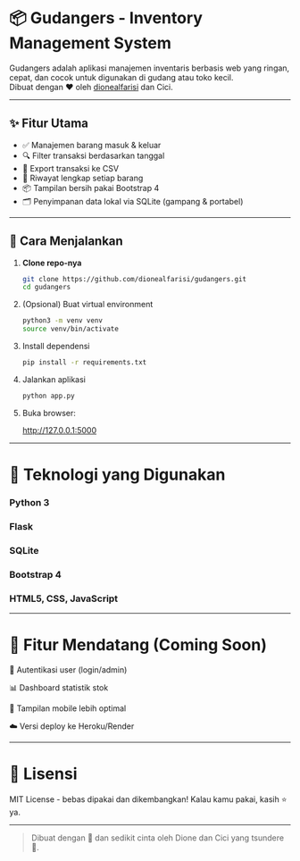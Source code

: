 # 📦 Gudangers - Inventory Management System

Gudangers adalah aplikasi manajemen inventaris berbasis web yang ringan, cepat, dan cocok untuk digunakan di gudang atau toko kecil.  
Dibuat dengan ❤️ oleh [dionealfarisi](https://github.com/dionealfarisi) dan Cici.


---

## ✨ Fitur Utama

- ✅ Manajemen barang masuk & keluar
- 🔍 Filter transaksi berdasarkan tanggal
- 📁 Export transaksi ke CSV
- 📝 Riwayat lengkap setiap barang
- 📦 Tampilan bersih pakai Bootstrap 4
- 🗂️ Penyimpanan data lokal via SQLite (gampang & portabel)

---

## 🚀 Cara Menjalankan

1. **Clone repo-nya**
   ```bash
   git clone https://github.com/dionealfarisi/gudangers.git
   cd gudangers
   ```

2. (Opsional) Buat virtual environment

   ```bash
   python3 -m venv venv
   source venv/bin/activate
   ```


3. Install dependensi
   ```bash
   pip install -r requirements.txt
   ```

4. Jalankan aplikasi
   ```bash
   python app.py
   ```

5. Buka browser:

   http://127.0.0.1:5000

---

# 🧠 Teknologi yang Digunakan

### Python 3

### Flask

### SQLite

### Bootstrap 4

### HTML5, CSS, JavaScript



---

# 🧪 Fitur Mendatang (Coming Soon)

🔐 Autentikasi user (login/admin)

📊 Dashboard statistik stok

📱 Tampilan mobile lebih optimal

☁️ Versi deploy ke Heroku/Render

---

# 📄 Lisensi

MIT License - bebas dipakai dan dikembangkan!
Kalau kamu pakai, kasih ⭐ ya.


---

> Dibuat dengan 💢 dan sedikit cinta oleh Dione dan Cici yang tsundere 😤. 

